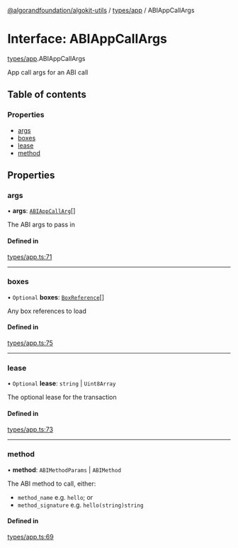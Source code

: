 [@algorandfoundation/algokit-utils](../README.md) / [types/app](../modules/types_app.md) / ABIAppCallArgs

# Interface: ABIAppCallArgs

[types/app](../modules/types_app.md).ABIAppCallArgs

App call args for an ABI call

## Table of contents

### Properties

- [args](types_app.ABIAppCallArgs.md#args)
- [boxes](types_app.ABIAppCallArgs.md#boxes)
- [lease](types_app.ABIAppCallArgs.md#lease)
- [method](types_app.ABIAppCallArgs.md#method)

## Properties

### args

• **args**: [`ABIAppCallArg`](../modules/types_app.md#abiappcallarg)[]

The ABI args to pass in

#### Defined in

[types/app.ts:71](https://github.com/algorandfoundation/algokit-utils-ts/blob/main/src/types/app.ts#L71)

___

### boxes

• `Optional` **boxes**: [`BoxReference`](types_app.BoxReference.md)[]

Any box references to load

#### Defined in

[types/app.ts:75](https://github.com/algorandfoundation/algokit-utils-ts/blob/main/src/types/app.ts#L75)

___

### lease

• `Optional` **lease**: `string` \| `Uint8Array`

The optional lease for the transaction

#### Defined in

[types/app.ts:73](https://github.com/algorandfoundation/algokit-utils-ts/blob/main/src/types/app.ts#L73)

___

### method

• **method**: `ABIMethodParams` \| `ABIMethod`

The ABI method to call, either:
 * `method_name` e.g. `hello`; or
 * `method_signature` e.g. `hello(string)string`

#### Defined in

[types/app.ts:69](https://github.com/algorandfoundation/algokit-utils-ts/blob/main/src/types/app.ts#L69)

